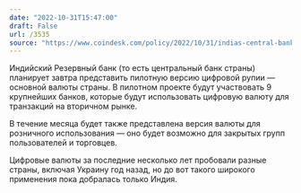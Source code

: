 ```yaml
---
date: "2022-10-31T15:47:00"
draft: False
url: /3535
source: "https://www.coindesk.com/policy/2022/10/31/indias-central-bank-to-start-wholesale-cbdc-pilot-nov-1/"
---
```


Индийский Резервный банк (то есть центральный банк страны) планирует завтра представить пилотную версию цифровой рупии — основной валюты страны. В пилотном проекте будут участвовать 9 крупнейших банков, которые будут использовать цифровую валюту для транзакций на вторичном рынке.

В течение месяца будет также представлена версия валюты для розничного использования — оно будет возможно для закрытых групп пользователей и торговцев. 

Цифровые валюты за последние несколько лет пробовали разные страны, включая Украину год назад, но до вот такого широкого применения пока добралась только Индия.
